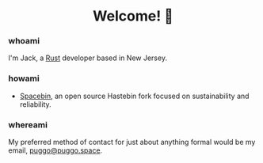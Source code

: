 <h1 align="center"> Welcome! 👋</h1>

### whoami
I'm Jack, a [Rust](https://rust-lang.org) developer based in New Jersey.         

### howami
- [Spacebin](https://github.com/spacebin-org/spacebin), an open source Hastebin fork focused on sustainability and reliability.

### whereami
My preferred method of contact for just about anything formal would be my email, [puggo@puggo.space](mailto:puggo@puggo.space).     

